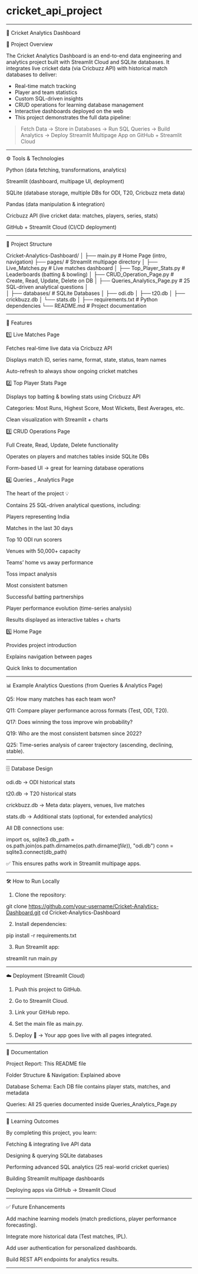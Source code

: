 # cricket_api_project

---

🏏 Cricket Analytics Dashboard

📌 Project Overview

The Cricket Analytics Dashboard is an end-to-end data engineering and analytics project built with Streamlit Cloud and SQLite databases.
It integrates live cricket data (via Cricbuzz API) with historical match databases to deliver:

- Real-time match tracking
- Player and team statistics
- Custom SQL-driven insights
- CRUD operations for learning database management
- Interactive dashboards deployed on the web
- This project demonstrates the full data pipeline:

> Fetch Data → Store in Databases → Run SQL Queries → Build Analytics → Deploy Streamlit Multipage App on GitHub + Streamlit Cloud

---

⚙️ Tools & Technologies

Python (data fetching, transformations, analytics)

Streamlit (dashboard, multipage UI, deployment)

SQLite (database storage, multiple DBs for ODI, T20, Cricbuzz meta data)

Pandas (data manipulation & integration)

Cricbuzz API (live cricket data: matches, players, series, stats)

GitHub + Streamlit Cloud (CI/CD deployment)



---

📂 Project Structure

Cricket-Analytics-Dashboard/
│
├── main.py                     # Home Page (intro, navigation)
├── pages/                      # Streamlit multipage directory
│   ├── Live_Matches.py         # Live matches dashboard
│   ├── Top_Player_Stats.py     # Leaderboards (batting & bowling)
│   ├── CRUD_Operation_Page.py  # Create, Read, Update, Delete on DB
│   ├── Queries_Analytics_Page.py # 25 SQL-driven analytical questions
│   
│
├── databases/                  # SQLite Databases
│   ├── odi.db
│   ├── t20.db
│   ├── crickbuzz.db
│   └── stats.db
│
├── requirements.txt            # Python dependencies
└── README.md                   # Project documentation


---

🚀 Features

1️⃣ Live Matches Page

Fetches real-time live data via Cricbuzz API

Displays match ID, series name, format, state, status, team names

Auto-refresh to always show ongoing cricket matches


2️⃣ Top Player Stats Page

Displays top batting & bowling stats using Cricbuzz API

Categories: Most Runs, Highest Score, Most Wickets, Best Averages, etc.

Clean visualization with Streamlit + charts


3️⃣ CRUD Operations Page

Full Create, Read, Update, Delete functionality

Operates on players and matches tables inside SQLite DBs

Form-based UI → great for learning database operations


4️⃣ Queries _ Analytics Page

The heart of the project 💡

Contains 25 SQL-driven analytical questions, including:

Players representing India

Matches in the last 30 days

Top 10 ODI run scorers

Venues with 50,000+ capacity

Teams’ home vs away performance

Toss impact analysis

Most consistent batsmen

Successful batting partnerships

Player performance evolution (time-series analysis)


Results displayed as interactive tables + charts


5️⃣ Home Page

Provides project introduction

Explains navigation between pages

Quick links to documentation



---

📊 Example Analytics Questions (from Queries & Analytics Page)

Q5: How many matches has each team won?

Q11: Compare player performance across formats (Test, ODI, T20).

Q17: Does winning the toss improve win probability?

Q19: Who are the most consistent batsmen since 2022?

Q25: Time-series analysis of career trajectory (ascending, declining, stable).



---

🗄️ Database Design

odi.db → ODI historical stats

t20.db → T20 historical stats

crickbuzz.db → Meta data: players, venues, live matches

stats.db → Additional stats (optional, for extended analytics)


All DB connections use:

import os, sqlite3
db_path = os.path.join(os.path.dirname(os.path.dirname(_file_)), "odi.db")
conn = sqlite3.connect(db_path)

✅ This ensures paths work in Streamlit multipage apps.


---

🛠️ How to Run Locally

1. Clone the repository:

git clone https://github.com/your-username/Cricket-Analytics-Dashboard.git
cd Cricket-Analytics-Dashboard


2. Install dependencies:

pip install -r requirements.txt


3. Run Streamlit app:

streamlit run main.py




---

☁️ Deployment (Streamlit Cloud)

1. Push this project to GitHub.


2. Go to Streamlit Cloud.


3. Link your GitHub repo.


4. Set the main file as main.py.


5. Deploy 🚀 → Your app goes live with all pages integrated.




---

📖 Documentation

Project Report: This README file

Folder Structure & Navigation: Explained above

Database Schema: Each DB file contains player stats, matches, and metadata

Queries: All 25 queries documented inside Queries_Analytics_Page.py



---

🎯 Learning Outcomes

By completing this project, you learn:

Fetching & integrating live API data

Designing & querying SQLite databases

Performing advanced SQL analytics (25 real-world cricket queries)

Building Streamlit multipage dashboards

Deploying apps via GitHub → Streamlit Cloud



---

✅ Future Enhancements

Add machine learning models (match predictions, player performance forecasting).

Integrate more historical data (Test matches, IPL).

Add user authentication for personalized dashboards.

Build REST API endpoints for analytics results.



---
